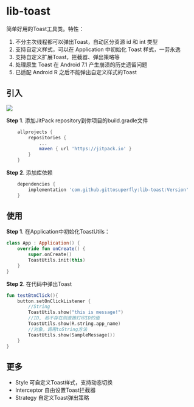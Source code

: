 # lib-toast
简单好用的Toast工具类。特性：

1. 不分主次线程都可以弹出Toast，自动区分资源 id 和 int 类型
2. 支持自定义样式，可以在 Application 中初始化 Toast 样式，一劳永逸
3. 支持自定义扩展Toast，拦截器、弹出策略等
4. 处理原生 Toast 在 Android 7.1 产生崩溃的历史遗留问题
5. 已适配 Android R 之后不能弹出自定义样式的Toast

## 引入

[![](https://jitpack.io/v/gittosuperfly/lib-toast.svg)](https://jitpack.io/#gittosuperfly/lib-toast)

**Step 1**. 添加JitPack repository到你项目的build.gradle文件

```groovy
	allprojects {
		repositories {
			...
			maven { url 'https://jitpack.io' }
		}
	}
```

**Step 2**. 添加库依赖
```groovy
	dependencies {
	    implementation 'com.github.gittosuperfly:lib-toast:Version'
	}
```


## 使用

**Step 1**. 在Application中初始化ToastUtils：

```kotlin
class App : Application() {
    override fun onCreate() {
        super.onCreate()
        ToastUtils.init(this)
    }
}
```

**Step 2**. 在代码中弹出Toast

```kotlin
fun testBtnClick(){
    button.setOnClickListener {
        //String
        ToastUtils.show("this is message!")
        //ID, 若不存在则直接打印ID的值
        ToastUtils.show(R.string.app_name)
        //对象，调用toString方法
        ToastUtils.show(SampleMessage())
    }
}
```



## 更多

* Style 可自定义Toast样式，支持动态切换
* Interceptor 自由设置Toast拦截器
* Strategy 自定义Toast弹出策略

